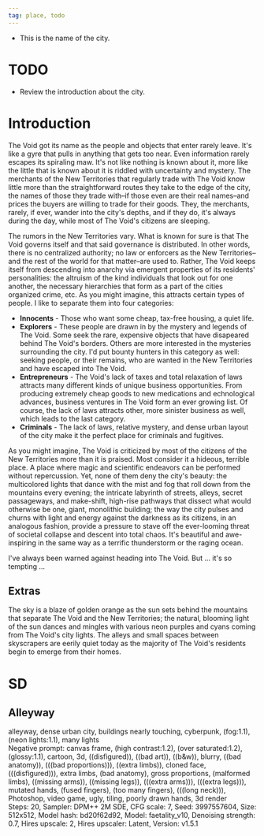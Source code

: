 ```yaml
---
tag: place, todo
---
```

* This is the name of the city.

# TODO
* Review the introduction about the city.

# Introduction
The Void got its name as the people and objects that enter rarely leave. It's like a gyre that pulls in anything that gets too near. Even information rarely escapes its spiraling maw. It's not like nothing is known about it, more like the little that is known about it is riddled with uncertainty and mystery. The merchants of the New Territories that regularly trade with The Void know little more than the straightforward routes they take to the edge of the city, the names of those they trade with&ndash;if those even are their real names&ndash;and prices the buyers are willing to trade for their goods. They, the merchants, rarely, if ever, wander into the city's depths, and if they do, it's always during the day, while most of The Void's citizens are sleeping.

The rumors in the New Territories vary. What is known for sure is that The Void governs itself and that said governance is distributed. In other words, there is no centralized authority; no law or enforcers as the New Territories&ndash;and the rest of the world for that matter&ndash;are used to. Rather, The Void keeps itself from descending into anarchy via emergent properties of its residents' personalities: the altruism of the kind individuals that look out for one another, the necessary hierarchies that form as a part of the cities organized crime, etc. As you might imagine, this attracts certain types of people. I like to separate them into four categories:

* **Innocents** - Those who want some cheap, tax-free housing, a quiet life.
* **Explorers** - These people are drawn in by the mystery and legends of The Void. Some seek the rare, expensive objects that have disapeared behind The Void's borders. Others are more interested in the mysteries surrounding the city. I'd put bounty hunters in this category as well: seeking people, or their remains, who are wanted in the New Territories and have escaped into The Void. 
* **Entrepreneurs** - The Void's lack of taxes and total relaxation of laws attracts many different kinds of unique business opportunities. From producing extremely cheap goods to new medications and echnological advances, business ventures in The Void form an ever growing list. Of course, the lack of laws attracts other, more sinister business as well, which leads to the last category.
* **Criminals** - The lack of laws, relative mystery, and dense urban layout of the city make it the perfect place for criminals and fugitives. 

As you might imagine, The Void is criticized by most of the citizens of the New Territories more than it is praised. Most consider it a hideous, terrible place. A place where magic and scientific endeavors can be performed without repercussion. Yet, none of them deny the city's beauty: the multicolored lights that dance with the mist and fog that roll down from the mountains every evening; the intricate labyrinth of streets, alleys, secret passageways, and make-shift, high-rise pathways that dissect what would otherwise be one, giant, monolithic building; the way the city pulses and churns with light and energy against the darkness as its citizens, in an analogous fashion, provide a pressure to stave off the ever-looming threat of societal collapse and descent into total chaos. It's beautiful and awe-inspiring in the same way as a terrific thunderstorm or the raging ocean.

I've always been warned against heading into The Void. But ... it's so tempting ...

## Extras 
The sky is a blaze of golden orange as the sun sets behind the mountains that separate The Void and the New Territories; the natural, blooming light of the sun dances and mingles with various neon purples and cyans coming from The Void's city lights. The alleys and small spaces between skyscrapers are eerily quiet today as the majority of The Void's residents begin to emerge from their homes. 

# SD

## Alleyway
alleyway, dense urban city, buildings nearly touching, cyberpunk, (fog:1.1), (neon lights:1.1), many lights  
Negative prompt: canvas frame, (high contrast:1.2), (over saturated:1.2), (glossy:1.1), cartoon, 3d, ((disfigured)), ((bad art)), ((b&w)), blurry, ((bad anatomy)), (((bad proportions))), ((extra limbs)), cloned face, (((disfigured))), extra limbs, (bad anatomy), gross proportions, (malformed limbs), ((missing arms)), ((missing legs)), (((extra arms))), (((extra legs))), mutated hands, (fused fingers), (too many fingers), (((long neck))), Photoshop, video game, ugly, tiling, poorly drawn hands, 3d render  
Steps: 20, Sampler: DPM++ 2M SDE, CFG scale: 7, Seed: 3997557604, Size: 512x512, Model hash: bd20f62d92, Model: faetality_v10, Denoising strength: 0.7, Hires upscale: 2, Hires upscaler: Latent, Version: v1.5.1

